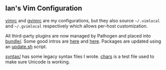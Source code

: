 Ian's Vim Configuration
-----------------------

[vimrc](.vim/vimrc) and [gvimrc](.vim/gvimrc) are my configurations, but they also source `~/.vimlocal` and `~/.gvimlocal` respectively which allows per-host customization.

All third-party plugins are now managed by Pathogen and placed into [bundle/](.vim/bundle/). Some good intros are [here](http://tammersaleh.com/posts/the-modern-vim-config-with-pathogen) and [here](http://nvie.com/posts/how-i-boosted-my-vim/). Packages are updated using an [update.sh](.vim/update.sh) script.

[syntax/](.vim/syntax/) has some legacy syntax files I wrote. [chars](.vim/chars) is a test file used to make sure Unicode is working.
